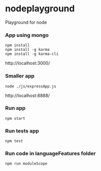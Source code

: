 # nodeplayground
Playground for node

### App using mongo
```
npm install
npm install -g karma
npm install -g karma-cli
```
http://localhost:3000/


### Smaller app
```
node ./js/expressApp.js
```
http://localhost:8888/


### Run app
```
npm start
```

### Run tests app
```
npm test
```

### Run code in languageFeatures folder
```
npm run moduleScope
```
